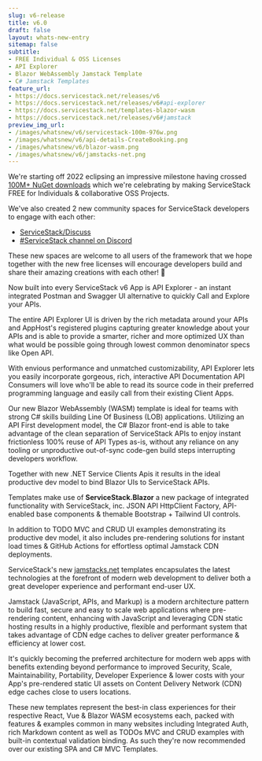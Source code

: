 ```yaml
---
slug: v6-release
title: v6.0
draft: false
layout: whats-new-entry
sitemap: false
subtitle:
- FREE Individual & OSS Licenses
- API Explorer
- Blazor WebAssembly Jamstack Template
- C# Jamstack Templates
feature_url:
- https://docs.servicestack.net/releases/v6
- https://docs.servicestack.net/releases/v6#api-explorer
- https://docs.servicestack.net/templates-blazor-wasm
- https://docs.servicestack.net/releases/v6#jamstack
preview_img_url:
- /images/whatsnew/v6/servicestack-100m-976w.png
- /images/whatsnew/v6/api-details-CreateBooking.png
- /images/whatsnew/v6/blazor-wasm.png
- /images/whatsnew/v6/jamstacks-net.png
---
```


We're starting off 2022 eclipsing an impressive milestone having crossed
[100M+ NuGet downloads](https://www.nuget.org/profiles/servicestack) which we're celebrating by making ServiceStack FREE for Individuals & collaborative OSS Projects.

We've also created 2 new community spaces for ServiceStack developers to engage with each other:

- [ServiceStack/Discuss](https://github.com/ServiceStack/Discuss/discussions/)
- [#ServiceStack channel on Discord](https://discord.gg/w4ayGbuYpA)

These new spaces are welcome to all users of the framework that we hope together with the new free licenses will encourage developers build and share their amazing creations with each other! 🎉

<!--separator-->

Now built into every ServiceStack v6 App is API Explorer - an instant integrated Postman and Swagger UI alternative to quickly Call and Explore your APIs.

The entire API Explorer UI is driven by the rich metadata around your APIs and AppHost's registered plugins capturing greater knowledge about your APIs and is able to provide a smarter, richer and more optimized UX than what would be possible going through lowest common denominator specs like Open API.

With envious performance and unmatched customizability, API Explorer lets you easily incorporate gorgeous, rich, interactive API Documentation API Consumers will love who'll be able to read its source code in their preferred programming language and easily call from their existing Client Apps.

<!--separator-->

Our new Blazor WebAssembly (WASM) template is ideal for teams with strong C# skills building Line Of Business (LOB) applications. Utilizing an API First development model, the C# Blazor front-end is able to take advantage of the clean separation of ServiceStack APIs to enjoy instant frictionless 100% reuse of API Types as-is, without any reliance on any tooling or unproductive out-of-sync code-gen build steps interrupting developers workflow.

Together with new .NET Service Clients Apis it results in the ideal productive dev model to bind Blazor UIs to ServiceStack APIs. 

Templates make use of **ServiceStack.Blazor** a new package of integrated functionality with ServiceStack, inc. JSON API HttpClient Factory, API-enabled base components & themable Bootstrap + Tailwind UI controls.

In addition to TODO MVC and CRUD UI examples demonstrating its productive dev model, it also includes pre-rendering solutions for instant load times & GitHub Actions for effortless optimal Jamstack CDN deployments.

<!--separator-->

ServiceStack's new [jamstacks.net](https://jamstacks.net) templates encapsulates the latest technologies at the forefront of modern web development to deliver both a great developer experience and performant end-user UX.

Jamstack (JavaScript, APIs, and Markup) is a modern architecture pattern to build fast, secure and easy to scale web applications where pre-rendering content, enhancing with JavaScript and leveraging CDN static hosting results in a highly productive, flexible and performant system that takes advantage of CDN edge caches to deliver greater performance & efficiency at lower cost.

It's quickly becoming the preferred architecture for modern web apps with benefits extending beyond performance to improved Security, Scale, Maintainability, Portability, Developer Experience & lower costs with your App's pre-rendered static UI assets on Content Delivery Network (CDN) edge caches close to users locations.

These new templates represent the best-in class experiences for their respective React, Vue & Blazor WASM ecosystems each, packed with features & examples common in many websites including Integrated Auth, rich Markdown content as well as TODOs MVC and CRUD examples with built-in contextual validation binding. As such they're now recommended over our existing SPA and C# MVC Templates.